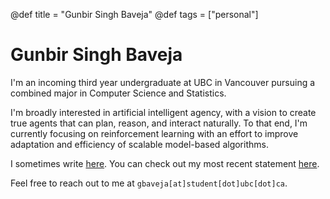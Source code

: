 @def title = "Gunbir Singh Baveja"
@def tags = ["personal"]

# Gunbir Singh Baveja

I'm an incoming third year undergraduate at UBC in Vancouver pursuing a combined major in Computer Science and Statistics.

I'm broadly interested in artificial intelligent agency, with a vision to create true agents that can plan, reason, and interact naturally. To that end, I'm currently focusing on reinforcement learning with an effort to improve adaptation and efficiency of scalable model-based algorithms.

I sometimes write [here](/requietis/). You can check out my most recent statement [here](/notes/statement.pdf).

Feel free to reach out to me at `gbaveja[at]student[dot]ubc[dot]ca`.
